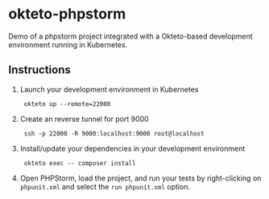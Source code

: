 # okteto-phpstorm

Demo of a phpstorm project integrated with a Okteto-based development environment running in Kubernetes.

## Instructions
1. Launch your development environment in Kubernetes
    
        okteto up --remote=22000

1. Create an reverse tunnel for port 9000

        ssh -p 22000 -R 9000:localhost:9000 root@localhost 
        
1. Install/update your dependencies in your development environment

        okteto exec -- composer install
        
1. Open PHPStorm, load the project, and run your tests by right-clicking on `phpunit.xml` and select the `run phpunit.xml` option. 
